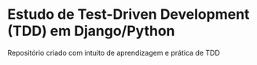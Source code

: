 # Estudo de Test-Driven Development (TDD) em Django/Python


Repositório criado com intuito de aprendizagem e prática de TDD 
